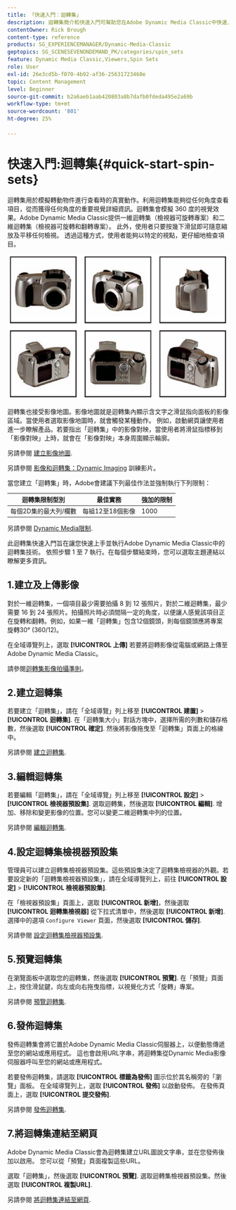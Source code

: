 ```yaml
---
title: 「快速入門：迴轉集」
description: 迴轉集簡介和快速入門可幫助您在Adobe Dynamic Media Classic中快速上手並執行。
contentOwner: Rick Brough
content-type: reference
products: SG_EXPERIENCEMANAGER/Dynamic-Media-Classic
geptopics: SG_SCENESEVENONDEMAND_PK/categories/spin_sets
feature: Dynamic Media Classic,Viewers,Spin Sets
role: User
exl-id: 26e3cd5b-f070-4b92-af36-25631723460e
topic: Content Management
level: Beginner
source-git-commit: b2a6aeb1aab420803a8b7dafb0fdeda495e2a69b
workflow-type: tm+mt
source-wordcount: '801'
ht-degree: 25%

---
```


# 快速入門:迴轉集{#quick-start-spin-sets}

迴轉集用於模擬轉動物件進行查看時的真實動作。利用迴轉集能夠從任何角度查看項目，從而獲得任何角度的重要視覺詳細資訊。迴轉集會模擬 360 度的視覺效果。Adobe Dynamic Media Classic提供一維迴轉集（檢視器可旋轉專案）和二維迴轉集（檢視器可旋轉和翻轉專案）。 此外，使用者只要按幾下滑鼠即可隨意縮放及平移任何檢視。 透過這種方式，使用者能夠以特定的視點，更仔細地檢查項目。

![迴轉集的影像。](/help/using/assets/spin_set.png)

迴轉集也接受影像地圖。影像地圖就是迴轉集內顯示含文字之滑鼠指向面板的影像區域。當使用者選取影像地圖時，就會觸發某種動作。 例如，啟動網頁讓使用者進一步瞭解產品。若要指出「迴轉集」中的影像對映，當使用者將滑鼠指標移到「影像對映」上時，就會在「影像對映」本身周圍顯示輪廓。

另請參閱 [建立影像地圖](creating-image-maps.md).

另請參閱 [影像和迴轉集：Dynamic Imaging](https://s7d5.scene7.com/s7viewers/html5/VideoViewer.html?videoserverurl=https://s7d5.scene7.com/is/content/&amp;emailurl=https://s7d5.scene7.com/s7/emailFriend&amp;serverUrl=https://s7d5.scene7.com/is/image/&amp;config=Scene7SharedAssets/Universal_HTML5_Video&amp;contenturl=https://s7d5.scene7.com/skins/&amp;asset=S7tutorials/556_Image%20&amp;%20Spin%20Sets_converted%20renamed_Dynamic%20Imaging-AVS) 訓練影片。

當您建立「迴轉集」時，Adobe會建議下列最佳作法並強制執行下列限制：

| 迴轉集限制型別 | 最佳實務 | 強加的限制 |
| --- | --- | --- |
| 每個2D集的最大列/欄數 | 每組12至18個影像 | 1000 |

另請參閱 [Dynamic Media限制](/help/using/limitations.md).

此迴轉集快速入門旨在讓您快速上手並執行Adobe Dynamic Media Classic中的迴轉集技術。 依照步驟 1 至 7 執行。在每個步驟結束時，您可以選取主題連結以瞭解更多資訊。

## 1.建立及上傳影像

對於一維迴轉集，一個項目最少需要拍攝 8 到 12 張照片，對於二維迴轉集，最少需要 16 到 24 張照片。拍攝照片時必須間隔一定的角度，以便讓人感覺該項目正在旋轉和翻轉。例如，如果一維「迴轉集」包含12個鏡頭，則每個鏡頭應將專案旋轉30° (360/12)。

在全域導覽列上，選取 **[!UICONTROL 上傳]** 若要將迴轉影像從電腦或網路上傳至Adobe Dynamic Media Classic。

請參閱[迴轉集影像拍攝準則](creating-spin-set.md#guidelines-for-shooting-spin-set-images)。

## 2.建立迴轉集

若要建立「迴轉集」，請在「全域導覽」列上移至 **[!UICONTROL 建置]** > **[!UICONTROL 迴轉集]**. 在「迴轉集大小」對話方塊中，選擇所需的列數和儲存格數，然後選取 **[!UICONTROL 確定]**. 然後將影像拖曳至「迴轉集」頁面上的格線中。

另請參閱 [建立迴轉集](creating-spin-set.md#creating-a-spin-set).

## 3.編輯迴轉集

若要編輯「迴轉集」，請在「全域導覽」列上移至 **[!UICONTROL 設定]** > **[!UICONTROL 檢視器預設集]**. 選取迴轉集，然後選取 **[!UICONTROL 編輯]**. 增加、移除和變更影像的位置。您可以變更二維迴轉集中列的位置。

另請參閱 [編輯迴轉集](creating-spin-set.md#editing-a-spin-set).

## 4.設定迴轉集檢視器預設集

管理員可以建立迴轉集檢視器預設集。這些預設集決定了迴轉集檢視器的外觀。若要設定新的「迴轉集檢視器預設集」，請在全域導覽列上，前往 **[!UICONTROL 設定]** > **[!UICONTROL 檢視器預設集]**.

在「檢視器預設集」頁面上，選取 **[!UICONTROL 新增]**，然後選取 **[!UICONTROL 迴轉集檢視器]** 從下拉式清單中，然後選取 **[!UICONTROL 新增]**. 選擇中的選項 `Configure Viewer` 頁面，然後選取 **[!UICONTROL 儲存]**.

另請參閱 [設定迴轉集檢視器預設集](setting-spin-set-viewer-presets.md#setting-up-spin-set-viewer-presets).

## 5.預覽迴轉集

在瀏覽面板中選取您的迴轉集，然後選取 **[!UICONTROL 預覽]**. 在「預覽」頁面上，按住滑鼠鍵，向左或向右拖曳指標，以視覺化方式「旋轉」專案。

另請參閱 [預覽迴轉集](previewing-spin-set.md#previewing-a-spin-set).

## 6.發佈迴轉集

發佈迴轉集會將它置於Adobe Dynamic Media Classic伺服器上，以便動態傳遞至您的網站或應用程式。 這也會啟用URL字串，將迴轉集從Dynamic Media影像伺服器呼叫至您的網站或應用程式。

若要發佈迴轉集，請選取 **[!UICONTROL 標籤為發佈]** 圖示位於其名稱旁的「瀏覽」面板。 在全域導覽列上，選取 **[!UICONTROL 發佈]** 以啟動發佈。 在發佈頁面上，選取 **[!UICONTROL 提交發佈]**.

另請參閱 [發佈迴轉集](publishing-spin-set.md#publishing-a-spin-set).

## 7.將迴轉集連結至網頁

Adobe Dynamic Media Classic會為迴轉集建立URL圖說文字串，並在您發佈後加以啟用。 您可以從「預覽」頁面複製這些URL。

選取「迴轉集」，然後選取 **[!UICONTROL 預覽]**. 選取迴轉集檢視器預設集。然後選取 **[!UICONTROL 複製URL]**.

另請參閱 [將迴轉集連結至網頁](linking-spin-set-web-page.md#linking-a-spin-set-to-a-web-page).
